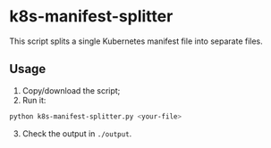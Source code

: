 # k8s-manifest-splitter

This script splits a single Kubernetes manifest file into separate files.

## Usage

1. Copy/download the script;
2. Run it:

```bash
python k8s-manifest-splitter.py <your-file>
```

3. Check the output in `./output`.
